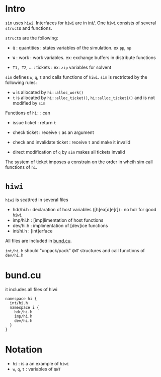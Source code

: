 # Intro
`sim` uses `hiwi`. Interfaces for `hiwi` are in
[int/](../src/int). One `hiwi` consists of several `struct`s and
functions.

`struct`s are the following:

* `Q` : quantities : states variables of the simulation. ex `pp`, `np`

* `W` : work : work variables. ex: exchange buffers in distribute
  functions

* `T1, T2`, ... : tickets : ex: `zip` variables for solvent

`sim` defines `w`, `q`, `t` and calls functions of `hiwi`. `sim` is
rectricted by the following rules:

* `w` is allocated by `hi::alloc_work()`
* `t` is allocated by `hi::alloc_ticket()`, `hi::alloc_ticket1()` and
  is not modified by `sim`

Functions of `hi::` can
* issue ticket : return `t`
* check ticket : receive `t` as an argument
* check and invalidate ticket : receive `t` and make it invalid

* direct modification of `q` by `sim` makes all tickets invalid

The system of ticket imposes a constrain on the order in whcih sim
call functions of `hi`.

# `hiwi`

`hiwi` is scattred in several files

* hdr/hi.h : declaration of host variables ([h]ea[d]e[r]) : no hdr for
  good `hiwi`
* imp/hi.h : [imp]limentation of host functions
* dev/hi.h : implimentation of [dev]ice functions
* int/hi.h : [int]erface

All files are included in [bund.cu](../src/bund.cu).

`int/hi.h` should "unpack/pack" `QWT` structures and call functions of `dev/hi.h`

# bund.cu

it includes all files of hiwi

	namespace hi {
	  int/hi.h
	  namespace i {
		hdr/hi.h
		imp/hi.h
		dev/hi.h
	  }
	}

# Notation
* `hi` : is a an example of `hiwi`
* `w`, `q`, `t` : variables of `QWT`
